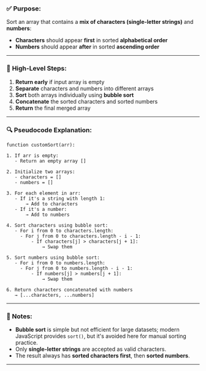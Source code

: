 ### ✅ **Purpose**:

Sort an array that contains a **mix of characters (single-letter strings)** and **numbers**:

- **Characters** should appear **first** in sorted **alphabetical order**
- **Numbers** should appear **after** in sorted **ascending order**

---

### 🧠 **High-Level Steps**:

1. **Return early** if input array is empty
2. **Separate** characters and numbers into different arrays
3. **Sort** both arrays individually using **bubble sort**
4. **Concatenate** the sorted characters and sorted numbers
5. **Return** the final merged array

---

### 🔍 **Pseudocode Explanation**:

```plaintext
function customSort(arr):

1. If arr is empty:
   - Return an empty array []

2. Initialize two arrays:
   - characters = []
   - numbers = []

3. For each element in arr:
   - If it's a string with length 1:
       → Add to characters
   - If it's a number:
       → Add to numbers

4. Sort characters using bubble sort:
   - For i from 0 to characters.length:
     - For j from 0 to characters.length - i - 1:
         - If characters[j] > characters[j + 1]:
             → Swap them

5. Sort numbers using bubble sort:
   - For i from 0 to numbers.length:
     - For j from 0 to numbers.length - i - 1:
         - If numbers[j] > numbers[j + 1]:
             → Swap them

6. Return characters concatenated with numbers
   → [...characters, ...numbers]
```

---

### 📝 Notes:

- **Bubble sort** is simple but not efficient for large datasets; modern JavaScript provides `sort()`, but it's avoided here for manual sorting practice.
- Only **single-letter strings** are accepted as valid characters.
- The result always has **sorted characters first**, then **sorted numbers**.

---
